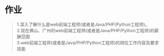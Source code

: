 # 作业
>1.深入了解什么是web前端工程师(或者是Java/PHP/Python工程师)。<br>
>2.现在佛山、广州的web前端工程师(或者是Java/PHP/Python工程师)的薪酬范围<br>
>3.web前端工程师(或者是Java/PHP/Python工程师)的岗位工作内容及要求技能
